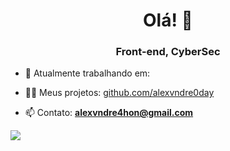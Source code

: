 <h1 align="center">Olá! 👋</h1>
<h3 align="center">Front-end, CyberSec</h3>

- 🔭 Atualmente trabalhando em: []()

- 👨‍💻 Meus projetos: [github.com/alexvndre0day](https://github.com/alexvndre0day?tab=repositories)

- 📫 Contato: **alexvndre4hon@gmail.com**

![](https://komarev.com/ghpvc/?username=alexvndre0day&color=blueviolet&style=plastic)
